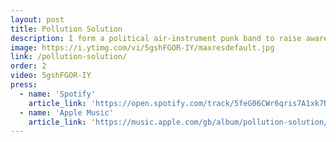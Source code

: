 ```yaml
---
layout: post
title: Pollution Solution
description: I form a political air-instrument punk band to raise awareness of air pollution.
image: https://i.ytimg.com/vi/5gshFGOR-IY/maxresdefault.jpg
link: /pollution-solution/
order: 2
video: 5gshFGOR-IY
press:
  - name: 'Spotify'
    article_link: 'https://open.spotify.com/track/5feG06CWr6qris7A1xk7NV?si=rI2dmvSVTbetFJOZ-pN1JQ'
  - name: 'Apple Music'
    article_link: 'https://music.apple.com/gb/album/pollution-solution/1477411206?i=1477411207'
---
```

